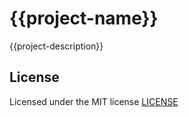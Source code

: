 # {{project-name}}

{{project-description}}

## License

Licensed under the MIT license [LICENSE](LICENSE)
